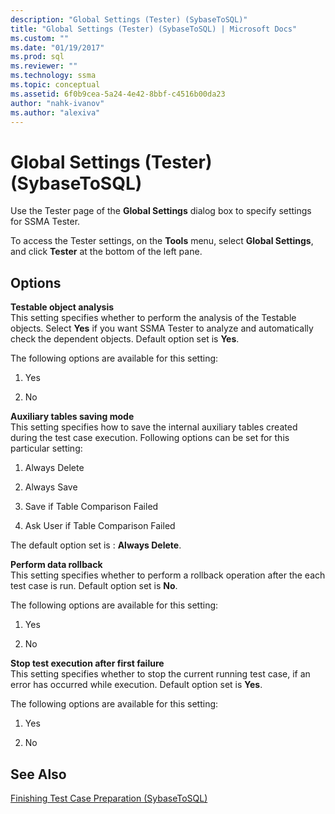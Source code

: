 ```yaml
---
description: "Global Settings (Tester) (SybaseToSQL)"
title: "Global Settings (Tester) (SybaseToSQL) | Microsoft Docs"
ms.custom: ""
ms.date: "01/19/2017"
ms.prod: sql
ms.reviewer: ""
ms.technology: ssma
ms.topic: conceptual
ms.assetid: 6f0b9cea-5a24-4e42-8bbf-c4516b00da23
author: "nahk-ivanov"
ms.author: "alexiva"
---
```

# Global Settings (Tester) (SybaseToSQL)
Use the Tester page of the **Global Settings** dialog box to specify settings for SSMA Tester.  
  
To access the Tester settings, on the **Tools** menu, select **Global Settings**, and click **Tester** at the bottom of the left pane.  
  
## Options  
**Testable object analysis**  
This setting specifies whether to perform the analysis of the Testable objects. Select **Yes** if you want SSMA Tester to analyze and automatically check the dependent objects. Default option set is **Yes**.  
  
The following options are available for this setting:  
  
1.  Yes  
  
2.  No  
  
**Auxiliary tables saving mode**  
This setting specifies how to save the internal auxiliary tables created during the test case execution. Following options can be set for this particular setting:  
  
1.  Always Delete  
  
2.  Always Save  
  
3.  Save if Table Comparison Failed  
  
4.  Ask User if Table Comparison Failed  
  
The default option set is : **Always Delete**.  
  
**Perform data rollback**  
This setting specifies whether to perform a rollback operation after the each test case is run. Default option set is **No**.  
  
The following options are available for this setting:  
  
1.  Yes  
  
2.  No  
  
**Stop test execution after first failure**  
This setting specifies whether to stop the current running test case, if an error has occurred while execution. Default option set is **Yes**.  
  
The following options are available for this setting:  
  
1.  Yes  
  
2.  No  
  
## See Also  
[Finishing Test Case Preparation &#40;SybaseToSQL&#41;](../../ssma/sybase/finishing-test-case-preparation-sybasetosql.md)  
  
